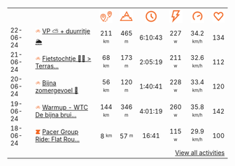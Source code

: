 <table>
    <tr>
        <th></th>
        <th></th>
        <th align="center"><img src="https://raw.githubusercontent.com/robiningelbrecht/strava-activities/master/public/distance.svg" width="30" alt="distance" title="distance"/></th>
        <th align="center"><img src="https://raw.githubusercontent.com/robiningelbrecht/strava-activities/master/public/elevation.svg" width="30" alt="elevation" title="elevation"/></th>
        <th align="center"><img src="https://raw.githubusercontent.com/robiningelbrecht/strava-activities/master/public/time.svg" width="30" alt="time" title="time"/></th>
        <th align="center"><img src="https://raw.githubusercontent.com/robiningelbrecht/strava-activities/master/public/average-watt.svg" width="30" alt="average watts" title="average watts"/></th>
        <th align="center"><img src="https://raw.githubusercontent.com/robiningelbrecht/strava-activities/master/public/average-speed.svg" width="30" alt="average speed" title="average speed"/></th>
        <th align="center"><img src="https://raw.githubusercontent.com/robiningelbrecht/strava-activities/master/public/heart-rate.svg" width="30" alt="average heart rate" title="average heart rate"/></th>
    </tr>
            <tr>
            <td>22-06-24</td>
            <td>
                <img src="https://raw.githubusercontent.com/robiningelbrecht/strava-activities/master/public/activity-ride.svg" width="12" alt="VP ⛅ + duurritje 🌦️" title="VP ⛅ + duurritje 🌦️"/>
<a href="https://www.strava.com/activities/11711576120" title="Kcal: 5600 | Gear: None ">VP ⛅ + duurritje 🌦️</a>
            </td>
            <td align="center">211 <sup><sub>km</sub></sup></td>
            <td align="center">465 <sup><sub>m</sub></sup></td>
            <td align="center">6:10:43</td>
            <td align="center">227 <sup><sub>w</sub></sup></td>
            <td align="center">34.2 <sup><sub>km/h</sub></sup></td>
            <td align="center">134</td>
        </tr>
            <tr>
            <td>21-06-24</td>
            <td>
                <img src="https://raw.githubusercontent.com/robiningelbrecht/strava-activities/master/public/activity-ride.svg" width="12" alt="Fietstochtje 🚴‍♂️ &gt; Terrasje 🥂" title="Fietstochtje 🚴‍♂️ &gt; Terrasje 🥂"/>
<a href="https://www.strava.com/activities/11706709012" title="Kcal: 1782 | Gear: None ">Fietstochtje 🚴‍♂️ &gt; Terras...</a>
            </td>
            <td align="center">68 <sup><sub>km</sub></sup></td>
            <td align="center">173 <sup><sub>m</sub></sup></td>
            <td align="center">2:05:19</td>
            <td align="center">211 <sup><sub>w</sub></sup></td>
            <td align="center">32.6 <sup><sub>km/h</sub></sup></td>
            <td align="center">112</td>
        </tr>
            <tr>
            <td>20-06-24</td>
            <td>
                <img src="https://raw.githubusercontent.com/robiningelbrecht/strava-activities/master/public/activity-ride.svg" width="12" alt="Bijna zomergevoel 🌻" title="Bijna zomergevoel 🌻"/>
<a href="https://www.strava.com/activities/11699668226" title="Kcal: 1531 | Gear: None ">Bijna zomergevoel 🌻</a>
            </td>
            <td align="center">56 <sup><sub>km</sub></sup></td>
            <td align="center">120 <sup><sub>m</sub></sup></td>
            <td align="center">1:40:41</td>
            <td align="center">228 <sup><sub>w</sub></sup></td>
            <td align="center">33.4 <sup><sub>km/h</sub></sup></td>
            <td align="center">120</td>
        </tr>
            <tr>
            <td>19-06-24</td>
            <td>
                <img src="https://raw.githubusercontent.com/robiningelbrecht/strava-activities/master/public/activity-ride.svg" width="12" alt="Warmup - WTC De bijna bruine streep - Cooldown" title="Warmup - WTC De bijna bruine streep - Cooldown"/>
<a href="https://www.strava.com/activities/11692465953" title="Kcal: 4114 | Gear: None ">Warmup - WTC De bijna brui...</a>
            </td>
            <td align="center">144 <sup><sub>km</sub></sup></td>
            <td align="center">346 <sup><sub>m</sub></sup></td>
            <td align="center">4:01:19</td>
            <td align="center">260 <sup><sub>w</sub></sup></td>
            <td align="center">35.8 <sup><sub>km/h</sub></sup></td>
            <td align="center">142</td>
        </tr>
            <tr>
            <td>18-06-24</td>
            <td>
                                <img src="https://raw.githubusercontent.com/robiningelbrecht/strava-activities/master/public/activity-virtual-ride-zwift.svg" width="12" alt="Pacer Group Ride: Flat Route in Watopia with Miguel" title="Pacer Group Ride: Flat Route in Watopia with Miguel"/>
<a href="https://www.strava.com/activities/11683759391" title="Kcal: 111 | Gear: None ">Pacer Group Ride: Flat Rou...</a>
            </td>
            <td align="center">8 <sup><sub>km</sub></sup></td>
            <td align="center">57 <sup><sub>m</sub></sup></td>
            <td align="center">16:41</td>
            <td align="center">115 <sup><sub>w</sub></sup></td>
            <td align="center">29.9 <sup><sub>km/h</sub></sup></td>
            <td align="center">100</td>
        </tr>
                <tr>
            <td colspan="8" align="right"><a href="https://github.com/robiningelbrecht/strava-activities#activities">View all activities</a></td>
        </tr>
    </table>
